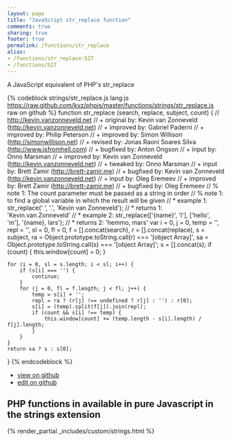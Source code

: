 ```yaml
---
layout: page
title: "JavaScript str_replace function"
comments: true
sharing: true
footer: true
permalink: /functions/str_replace
alias:
- /functions/str_replace:527
- /functions/527
---
```

<!-- Generated by Rakefile:build -->
A JavaScript equivalent of PHP's str_replace

{% codeblock strings/str_replace.js lang:js https://raw.github.com/kvz/phpjs/master/functions/strings/str_replace.js raw on github %}
function str_replace (search, replace, subject, count) {
    // http://kevin.vanzonneveld.net
    // +   original by: Kevin van Zonneveld (http://kevin.vanzonneveld.net)
    // +   improved by: Gabriel Paderni
    // +   improved by: Philip Peterson
    // +   improved by: Simon Willison (http://simonwillison.net)
    // +    revised by: Jonas Raoni Soares Silva (http://www.jsfromhell.com)
    // +   bugfixed by: Anton Ongson
    // +      input by: Onno Marsman
    // +   improved by: Kevin van Zonneveld (http://kevin.vanzonneveld.net)
    // +    tweaked by: Onno Marsman
    // +      input by: Brett Zamir (http://brett-zamir.me)
    // +   bugfixed by: Kevin van Zonneveld (http://kevin.vanzonneveld.net)
    // +   input by: Oleg Eremeev
    // +   improved by: Brett Zamir (http://brett-zamir.me)
    // +   bugfixed by: Oleg Eremeev
    // %          note 1: The count parameter must be passed as a string in order
    // %          note 1:  to find a global variable in which the result will be given
    // *     example 1: str_replace(' ', '.', 'Kevin van Zonneveld');
    // *     returns 1: 'Kevin.van.Zonneveld'
    // *     example 2: str_replace(['{name}', 'l'], ['hello', 'm'], '{name}, lars');
    // *     returns 2: 'hemmo, mars'
    var i = 0,
        j = 0,
        temp = '',
        repl = '',
        sl = 0,
        fl = 0,
        f = [].concat(search),
        r = [].concat(replace),
        s = subject,
        ra = Object.prototype.toString.call(r) === '[object Array]',
        sa = Object.prototype.toString.call(s) === '[object Array]';
    s = [].concat(s);
    if (count) {
        this.window[count] = 0;
    }

    for (i = 0, sl = s.length; i < sl; i++) {
        if (s[i] === '') {
            continue;
        }
        for (j = 0, fl = f.length; j < fl; j++) {
            temp = s[i] + '';
            repl = ra ? (r[j] !== undefined ? r[j] : '') : r[0];
            s[i] = (temp).split(f[j]).join(repl);
            if (count && s[i] !== temp) {
                this.window[count] += (temp.length - s[i].length) / f[j].length;
            }
        }
    }
    return sa ? s : s[0];
}
{% endcodeblock %}

 - [view on github](https://github.com/kvz/phpjs/blob/master/functions/strings/str_replace.js)
 - [edit on github](https://github.com/kvz/phpjs/edit/master/functions/strings/str_replace.js)

## PHP functions in available in pure Javascript in the strings extension
{% render_partial _includes/custom/strings.html %}
